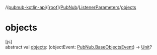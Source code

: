 //[pubnub-kotlin-api](../../../../index.md)/[[root]](../../index.md)/[PubNub](../index.md)/[ListenerParameters](index.md)/[objects](objects.md)

# objects

[js]\
abstract val [objects](objects.md): (objectEvent: [PubNub.BaseObjectsEvent](../-base-objects-event/index.md)) -&gt; [Unit](https://kotlinlang.org/api/core/kotlin-stdlib/kotlin/-unit/index.html)?
